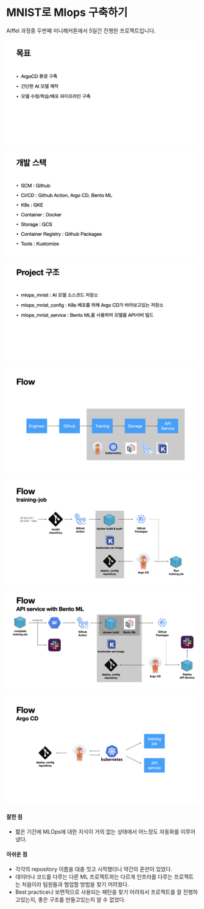 
# MNIST로 Mlops 구축하기

Aiffel 과정중 두번째 미니해커톤에서 5일간 진행한 프로젝트입니다.

![slides1](./slides/미니해커톤2.002.png)
![slides2](./slides/미니해커톤2.003.png)
![slides3](./slides/미니해커톤2.004.png)
![slides4](./slides/미니해커톤2.006.png)
![slides5](./slides/미니해커톤2.007.png)
![slides6](./slides/미니해커톤2.008.png)
![slides7](./slides/미니해커톤2.009.png)

#### 잘한 점
* 짧은 기간에 MLOps에 대한 지식이 거의 없는 상태에서 어느정도 자동화를 이루어냈다.

#### 아쉬운 점
* 각각의 repository 이름을 대충 짓고 시작했더니 약간의 혼란이 있었다.
* 데이터나 코드를 다루는 다른 ML 프로젝트와는 다르게 인프라를 다루는 프로젝트는 처음이라 팀원들과 협업할 방법을 찾기 어려웠다.
* Best practice나 보편적으로 사용되는 패턴을 찾기 어려워서  프로젝트를 잘 진행하고있는지, 좋은 구조를 만들고있는지 알 수 없었다.